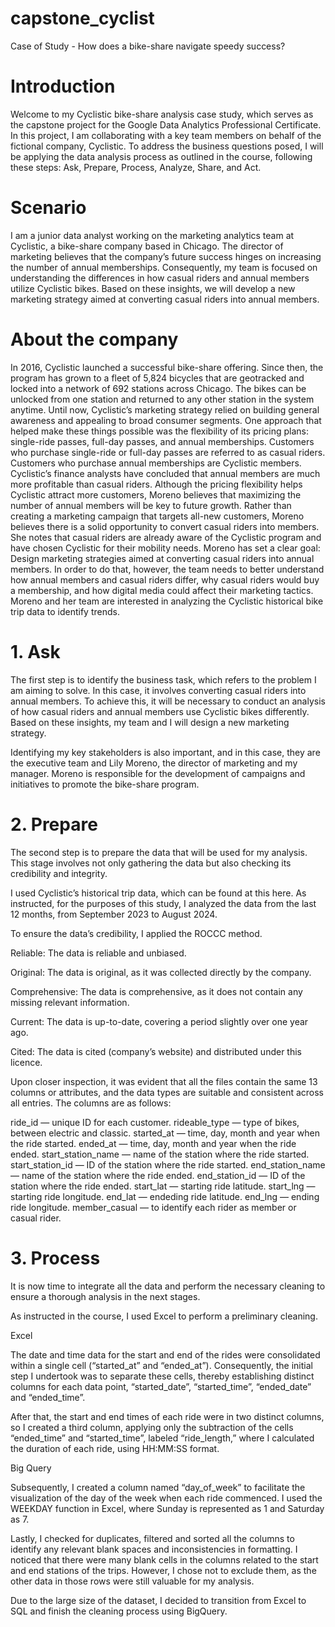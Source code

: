 # capstone_cyclist
Case of Study -  How does a bike-share navigate speedy success?

# Introduction
Welcome to my Cyclistic bike-share analysis case study, which serves as the capstone project for the Google Data Analytics Professional Certificate. In this project, I am collaborating with a key team members on behalf of the fictional company, Cyclistic. To address the business questions posed, I will be applying the data analysis process as outlined in the course, following these steps: Ask, Prepare, Process, Analyze, Share, and Act.

# Scenario
I am a junior data analyst working on the marketing analytics team at Cyclistic, a bike-share company based in Chicago. The director of marketing believes that the company’s future success hinges on increasing the number of annual memberships. Consequently, my team is focused on understanding the differences in how casual riders and annual members utilize Cyclistic bikes. Based on these insights, we will develop a new marketing strategy aimed at converting casual riders into annual members.

# About the company
In 2016, Cyclistic launched a successful bike-share offering. Since then, the program has grown to a fleet of 5,824 bicycles that are geotracked and locked into a network of 692 stations across Chicago. The bikes can be unlocked from one station and returned to any other station in the system anytime. Until now, Cyclistic’s marketing strategy relied on building general awareness and appealing to broad consumer segments. One approach that helped make these things possible was the flexibility of its pricing plans: single-ride passes, full-day passes, and annual memberships. Customers who purchase single-ride or full-day passes are referred to as casual riders. Customers who purchase annual memberships are Cyclistic members. Cyclistic’s finance analysts have concluded that annual members are much more profitable than casual riders. Although the pricing flexibility helps Cyclistic attract more customers, Moreno believes that maximizing the number of annual members will be key to future growth. Rather than creating a marketing campaign that targets all-new customers, Moreno believes there is a solid opportunity to convert casual riders into members. She notes that casual riders are already aware of the Cyclistic program and have chosen Cyclistic for their mobility needs. Moreno has set a clear goal: Design marketing strategies aimed at converting casual riders into annual members. In order to do that, however, the team needs to better understand how annual members and casual riders differ, why casual riders would buy a membership, and how digital media could affect their marketing tactics. Moreno and her team are interested in analyzing the Cyclistic historical bike trip data to identify trends.

# 1. Ask
The first step is to identify the business task, which refers to the problem I am aiming to solve. In this case, it involves converting casual riders into annual members. To achieve this, it will be necessary to conduct an analysis of how casual riders and annual members use Cyclistic bikes differently. Based on these insights, my team and I will design a new marketing strategy.

Identifying my key stakeholders is also important, and in this case, they are the executive team and Lily Moreno, the director of marketing and my manager. Moreno is responsible for the development of campaigns and initiatives to promote the bike-share program.

# 2. Prepare
The second step is to prepare the data that will be used for my analysis. This stage involves not only gathering the data but also checking its credibility and integrity.

I used Cyclistic’s historical trip data, which can be found at this here. As instructed, for the purposes of this study, I analyzed the data from the last 12 months, from September 2023 to August 2024.

To ensure the data’s credibility, I applied the ROCCC method.

Reliable: The data is reliable and unbiased.

Original: The data is original, as it was collected directly by the company.

Comprehensive: The data is comprehensive, as it does not contain any missing relevant information.

Current: The data is up-to-date, covering a period slightly over one year ago.

Cited: The data is cited (company’s website) and distributed under this licence.

Upon closer inspection, it was evident that all the files contain the same 13 columns or attributes, and the data types are suitable and consistent across all entries. The columns are as follows:

ride_id — unique ID for each customer.
rideable_type — type of bikes, between electric and classic.
started_at — time, day, month and year when the ride started.
ended_at — time, day, month and year when the ride ended.
start_station_name — name of the station where the ride started.
start_station_id — ID of the station where the ride started.
end_station_name — name of the station where the ride ended.
end_station_id — ID of the station where the ride ended.
start_lat — starting ride latitude.
start_lng — starting ride longitude.
end_lat — endeding ride latitude.
end_lng — ending ride longitude.
member_casual — to identify each rider as member or casual rider.

# 3. Process
It is now time to integrate all the data and perform the necessary cleaning to ensure a thorough analysis in the next stages.

As instructed in the course, I used Excel to perform a preliminary cleaning.

Excel

The date and time data for the start and end of the rides were consolidated within a single cell (“started_at” and “ended_at”). Consequently, the initial step I undertook was to separate these cells, thereby establishing distinct columns for each data point, “started_date”, “started_time”, “ended_date” and “ended_time”.

After that, the start and end times of each ride were in two distinct columns, so I created a third column, applying only the subtraction of the cells “ended_time” and “started_time”, labeled “ride_length,” where I calculated the duration of each ride, using HH:MM:SS format.

Big Query

Subsequently, I created a column named “day_of_week” to facilitate the visualization of the day of the week when each ride commenced. I used the WEEKDAY function in Excel, where Sunday is represented as 1 and Saturday as 7.

Lastly, I checked for duplicates, filtered and sorted all the columns to identify any relevant blank spaces and inconsistencies in formatting. I noticed that there were many blank cells in the columns related to the start and end stations of the trips. However, I chose not to exclude them, as the other data in those rows were still valuable for my analysis.

Due to the large size of the dataset, I decided to transition from Excel to SQL and finish the cleaning process using BigQuery.
